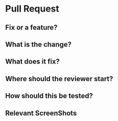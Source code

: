 # Pull Request
## Fix or a feature?
## What is the change?
## What does it fix?
## Where should the reviewer start?
## How should this be tested?
## Relevant ScreenShots
